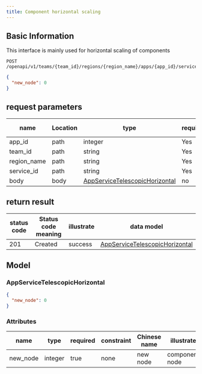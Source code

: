 ```yaml
---
title: Component horizontal scaling
---
```


## Basic Information

This interface is mainly used for horizontal scaling of components

```shell title="请求路径"
POST /openapi/v1/teams/{team_id}/regions/{region_name}/apps/{app_id}/services/{service_id}/telescopic/horizontal
```

```json title="Body 请求体示例"
{
  "new_node": 0
}
```

## request parameters

| name        | Location | type                                                                    | required | Chinese name | illustrate |
| ----------- | -------- | ----------------------------------------------------------------------- | -------- | ------------ | ---------- |
| app_id      | path     | integer                                                                 | Yes      |              | app id     |
| team_id     | path     | string                                                                  | Yes      |              | none       |
| region_name | path     | string                                                                  | Yes      |              | none       |
| service_id  | path     | string                                                                  | Yes      |              | none       |
| body        | body     | [AppServiceTelescopicHorizontal](#schemaappservicetelescopichorizontal) | no       |              | none       |

## return result

| status code | Status code meaning | illustrate | data model                                                              |
| ----------- | ------------------- | ---------- | ----------------------------------------------------------------------- |
| 201         | Created             | success    | [AppServiceTelescopicHorizontal](#schemaappservicetelescopichorizontal) |

## Model

### AppServiceTelescopicHorizontal<a id="schemaappservicetelescopichorizontal"></a>

```json
{
  "new_node": 0
}
```

### Attributes

| name     | type    | required | constraint | Chinese name | illustrate     |
| -------- | ------- | -------- | ---------- | ------------ | -------------- |
| new_node | integer | true     | none       | new node     | component node |
